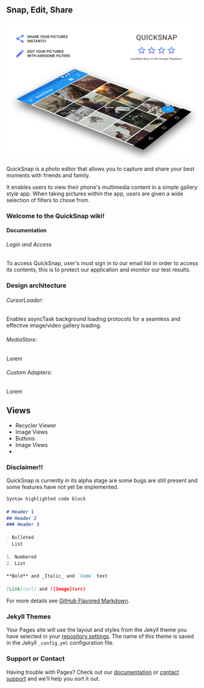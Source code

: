 

## Snap, Edit, Share

![promo](https://github.com/Ecko95/ecko95.github.io/blob/master/promo.png)

QuickSnap is a photo editor that allows you to capture and share your best moments with friends and family.

It enables users to view their phone's multimedia content in a simple gallery style app. When taking pictures within the app, users are given a wide selection of filters to chose from.

### Welcome to the QuickSnap wiki!
#### Documentation

###### Login and Access
To access QuickSnap, user's must sign in to our email list in order to access its contents, this is to protect our application and monitor our test results.

### Design architecture
###### CursorLoader:
Enables asyncTask background loading protocols for a seamless and effective image/video gallery loading.

###### MediaStore:
Lorem

###### Custom Adapters:
Lorem

## Views

* Recycler Viewer
* Image Views
* Buttons 
* Image Views
* 

### Disclaimer!!
QuickSnap is currently in its alpha stage are some bugs are still present and some features have not yet be implemented.

```markdown
Syntax highlighted code block

# Header 1
## Header 2
### Header 3

- Bulleted
- List

1. Numbered
2. List

**Bold** and _Italic_ and `Code` text

[Link](url) and ![Image](src)
```




For more details see [GitHub Flavored Markdown](https://guides.github.com/features/mastering-markdown/).

### Jekyll Themes

Your Pages site will use the layout and styles from the Jekyll theme you have selected in your [repository settings](https://github.com/Ecko95/ecko95.github.io/settings). The name of this theme is saved in the Jekyll `_config.yml` configuration file.

### Support or Contact

Having trouble with Pages? Check out our [documentation](https://help.github.com/categories/github-pages-basics/) or [contact support](https://github.com/contact) and we’ll help you sort it out.
